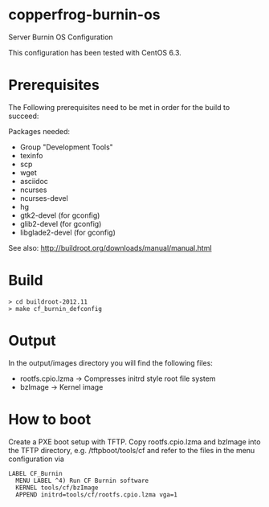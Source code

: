 copperfrog-burnin-os
====================

Server Burnin OS Configuration

This configuration has been tested with CentOS 6.3.


Prerequisites
=============

The Following prerequisites need to be met in order for the build to succeed:

Packages needed:
- Group "Development Tools"
- texinfo
- scp
- wget
- asciidoc
- ncurses
- ncurses-devel
- hg
- gtk2-devel (for gconfig)
- glib2-devel (for gconfig)
- libglade2-devel (for gconfig)

See also: http://buildroot.org/downloads/manual/manual.html


Build
=====

    > cd buildroot-2012.11
    > make cf_burnin_defconfig


Output
======

In the output/images directory you will find the following files:

- rootfs.cpio.lzma -> Compresses initrd style root file system
- bzImage          -> Kernel image


How to boot
===========

Create a PXE boot setup with TFTP.
Copy rootfs.cpio.lzma and bzImage into the TFTP directory, e.g. /tftpboot/tools/cf and refer to the files in the menu configuration via

    LABEL CF_Burnin
      MENU LABEL ^4) Run CF Burnin software
      KERNEL tools/cf/bzImage
      APPEND initrd=tools/cf/rootfs.cpio.lzma vga=1


